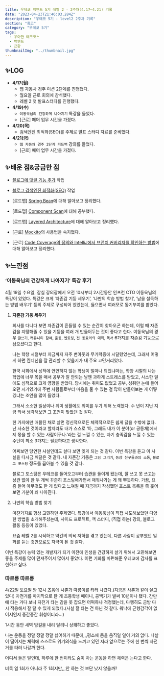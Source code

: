 ```yaml
---
title: 우테코 백엔드 5기 레벨 2 - 2주차(4.17~4.21) 기록
date: "2023-04-23T21:46:03.284Z"
description: "우테코 5기 - level2 2주차 기록"
section: "회고" 
category: "우테코 5기"
tags:
  - 우아한 테크코스
  - 백엔드
  - 근황
thumbnailImg: "../thumbnail.jpg"
---
```


## ✨LOG

- **4/17(월)**
  - 웹 자동차 경주 미션 2단계를 진행했다.
  - 월요일 근로 회의에 참석했다.
  - 레벨 2 첫 발표스터디를 진행했다.
- **4/19(수)**
  - `이동욱님의 건강하게 나아지기` 특강을 들었다.
  - [근로] 페어 업무 시간을 가졌다.
- **4/20(목)**
  - 검색엔진 최적화(SEO)를 주제로 발표 스터디 자료를 준비했다.
- **4/21(금)**
  - `웹 자동차 경주 2단계 피드백` 강의를 들었다.
  - [근로] 페어 업무 시간을 가졌다.

## ✨배운 점&궁금한 점

- [블로그에 댓글 기능 추가](https://amaran-th.github.io/%ED%94%84%EB%A1%A0%ED%8A%B8%EC%97%94%EB%93%9C/Gatsby%20%EB%8C%93%EA%B8%80%20%EA%B8%B0%EB%8A%A5%20%EC%B6%94%EA%B0%80%ED%95%98%EA%B8%B0/) 작업

- [블로그 검색엔진 최적화(SEO)](<https://amaran-th.github.io/%ED%94%84%EB%A1%A0%ED%8A%B8%EC%97%94%EB%93%9C/Gatsby%20%EB%B8%94%EB%A1%9C%EA%B7%B8%20%EA%B2%80%EC%83%89%EC%97%94%EC%A7%84%20%EC%B5%9C%EC%A0%81%ED%99%94(SEO)%ED%95%98%EA%B8%B0/>) 작업

- [로드맵] [Spring Bean](https://amaran-th.github.io/Spring/[Spring]%20Bean/)에 대해 알아보고 정리했다.

- [로드맵] [Component Scan](https://amaran-th.github.io/Spring/[Spring]%20Component%20Scan/)에 대해 공부했다.
- [로드맵] [Layered Architecture](<https://amaran-th.github.io/%EC%86%8C%ED%94%84%ED%8A%B8%EC%9B%A8%EC%96%B4%20%EC%84%A4%EA%B3%84/Layered%20Architecture(%EA%B3%84%EC%B8%B5%ED%99%94%20%EA%B5%AC%EC%A1%B0)/>)에 대해 알아보고 정리했다.
- [근로] [Mockito](<http://amaran-th.github.io/Java/[Java]%20Mockito%20%EC%82%AC%EC%9A%A9%EB%B2%95(%EA%B8%B0%EB%B3%B8)/>)의 사용법을 숙지했다.
- [근로] [Code Coverage의 정의와 IntelliJ에서 브랜치 커버리지를 확인하는 방법](https://amaran-th.github.io/%EC%86%8C%ED%94%84%ED%8A%B8%EC%9B%A8%EC%96%B4%20%EC%84%A4%EA%B3%84/[IntelliJ]%20%EC%BD%94%EB%93%9C%20%EC%BB%A4%EB%B2%84%EB%A6%AC%EC%A7%80%20%ED%99%95%EC%9D%B8%ED%95%98%EA%B8%B0/)에 대해 알아보고 정리했다.

## ✨느낀점

### ‘이동욱님의 건강하게 나아지기’ 특강 후기

4월 19일 수요일, 잠실 강의장에서 오전 10시부터 2시간동안 인프런 CTO 이동욱님의 특강이 있었다. 특강은 크게 ‘자존감 기둥 세우기’, ‘나만의 학습 방법 찾기’, ‘남을 설득하는 방법 배우기’ 등의 주제로 구성되어 있었는데, 들으면서 여러모로 동기부여를 받았다.

1. **자존감 기둥 세우기**

   회사를 다니다 보면 자존감이 흔들릴 수 있는 순간이 찾아오곤 하는데, 이럴 때 자존감을 지탱해줄 수 있을 기둥을 여러 개 만들어두는 것이 좋다고 한다. 이동욱님의 경우 `글쓰기`, `커뮤니티 참여`, `운동`, `멘토링`, `전 동료와의 대화`, `독서` 6가지를 자존감 기둥으로 삼으셨다고 한다.

   나는 학창 시절부터 지금까지 자주 번아웃과 무기력증에 시달렸었는데, 그래서 어떻게 하면 컨디션을 잘 관리할 수 있을지가 내 주요 고민거리였다.

   한국 사회에서 성적에 연연하지 않는 학생이 얼마나 되겠냐마는, 학창 시절의 나는 학업에 너무 목을 매서 공부가 잘 안되는 날엔 과하게 스트레스를 받았고, 사소한 일에도 심적으로 크게 영향을 받았다. 당시에는 취미도 없었고 공부, 성취만 눈에 들어오던 시기였기에 주변 사람들로부터 마음을 둘 수 있는 걸 많이 만들어보는 게 어떻겠냐는 조언을 많이 들었다.

   그래서 소소한 일상이나 취미 생활에도 의미를 두기 위해 노력했다. 수 년이 지난 지금 와서 생각해보면 그 조언이 맞았던 것 같다.

   한 가지에만 매몰된 채로 살면 정신적으로든 체력적으로든 쉽게 닳을 수밖에 없다. 난 사소한 것이라고 할지라도 내가 스스로 ‘아, 그래도 내가 이 분야(or 공동체)에서 제 몫을 할 수 있는 사람이구나.’라는 걸 느낄 수 있는, 자기 충족감을 느낄 수 있는 수단이 최소 3가지는 필요하다고 생각한다.

   어찌보면 당연한 사실인데도 살다 보면 잊게 되는 것 같다. 이번 특강을 듣고 이 사실을 다시금 깨달은 것 같다. 내 자존감 기둥은 `그림 그리기`, `동창 친구들과의 소통`, `블로그 포스팅` 정도를 꼽아볼 수 있을 것 같다.

   블로그 포스팅은 우테코를 들어오고부터 습관을 들이게 됐는데, 잘 쓰고 못 쓰고는 상관 없이 한 두 개씩 꾸준히 포스팅해가면서 채워나가는 게 꽤 뿌듯하다. 가끔, 요즘 들어 아무것도 한 게 없다고 느껴질 때 지금까지 작성했던 포스트 목록을 쭉 훑어보면 기분이 꽤 나아진다.

2. 나만의 학습 방법 찾기

   마찬가지로 항상 고민하던 주제였다. 특강에서 이동욱님이 직접 시도해보았던 다양한 방법을 소개해주셨는데, 사이드 프로젝트, 책 스터디, (직접 하는) 강의, 블로그 활동 등등이 있었다.

   요즘 레벨 2를 시작하고 약간의 의욕 저하를 겪고 있는데, 다른 사람이 공부했던 일화를 듣는 것만으로도 자극이 된 것 같다.

이번 특강이 능력 있는 개발자가 되기 이전에 인생을 건강하게 살기 위해서 고민해보면 좋을 주제를 많이 던져주어서 많아서 좋았다. 이런 기회를 마련해준 우테코에 감사를 표현하고 싶다.

### 따르릉 따르릉

4/22일 토요일 밤 12시 즈음에 사촌과 따릉이를 타러 나갔다.(지금은 사촌과 같이 살고 있다) 자전거를 마지막으로 탄 게 초등학생 때이니, 공백기가 벌써 10년이나 됐다. 간만에 타는 거다 보니 자전거 타는 감을 못 잡으면 어떡하나 걱정했는데, 다행히도 금방 다시 적응해서 잘 탈 수 있게 되었다.(사실 잘 타는 건 아닌 것 같다. 워낙에 균형감각이 없어서인지 중간중간 휘청이더라…)

1시간 동안 새벽 밤길을 내리 달리니 상쾌하고 좋았다.

나는 운동을 정말 정말 정말 싫어하기 때문에,,,평소에 몸을 움직일 일이 거의 없다. 나날이 떨어지는 체력에 스스로도 위기의식을 느끼고 있던 지라 앞으로는 주에 한 번씩 자전거를 타러 나갈까 한다.

어디서 들은 말인데, 하루에 한 번이라도 숨이 차는 운동을 하면 체력은 는다고 한다.

비록 일 1회가 아니라 주 1회지만,,,안 하는 것 보단 낫지 않을까?
